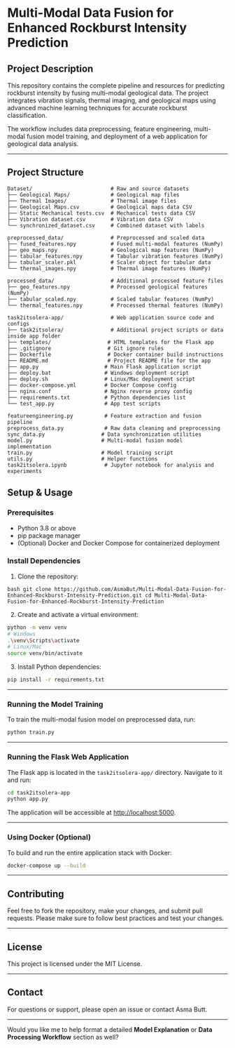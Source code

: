 

# Multi-Modal Data Fusion for Enhanced Rockburst Intensity Prediction

## Project Description

This repository contains the complete pipeline and resources for predicting rockburst intensity by fusing multi-modal geological data. The project integrates vibration signals, thermal imaging, and geological maps using advanced machine learning techniques for accurate rockburst classification.

The workflow includes data preprocessing, feature engineering, multi-modal fusion model training, and deployment of a web application for geological data analysis.

---

## Project Structure

```
Dataset/                         # Raw and source datasets
├── Geological Maps/             # Geological map files
├── Thermal Images/              # Thermal image files
├── Geological Maps.csv          # Geological maps data CSV
├── Static Mechanical tests.csv  # Mechanical tests data CSV
├── Vibration dataset.csv        # Vibration data CSV
└── synchronized_dataset.csv     # Combined dataset with labels

preprocessed_data/               # Preprocessed and scaled data
├── fused_features.npy           # Fused multi-modal features (NumPy)
├── geo_maps.npy                 # Geological map features (NumPy)
├── tabular_features.npy         # Tabular vibration features (NumPy)
├── tabular_scaler.pkl           # Scaler object for tabular data
└── thermal_images.npy           # Thermal image features (NumPy)

processed_data/                  # Additional processed feature files
├── geo_features.npy             # Processed geological features (NumPy)
├── tabular_scaled.npy           # Scaled tabular features (NumPy)
└── thermal_features.npy         # Processed thermal features (NumPy)

task2itsolera-app/               # Web application source code and configs
├── task2itsolera/               # Additional project scripts or data inside app folder
├── templates/                  # HTML templates for the Flask app
├── .gitignore                  # Git ignore rules
├── Dockerfile                  # Docker container build instructions
├── README.md                   # Project README file for the app
├── app.py                     # Main Flask application script
├── deploy.bat                 # Windows deployment script
├── deploy.sh                  # Linux/Mac deployment script
├── docker-compose.yml         # Docker Compose config
├── nginx.conf                 # Nginx reverse proxy config
├── requirements.txt           # Python dependencies list
└── test_app.py                # App test scripts

featureengineering.py          # Feature extraction and fusion pipeline
preprocess_data.py             # Raw data cleaning and preprocessing
sync_data.py                  # Data synchronization utilities
model.py                      # Multi-modal fusion model implementation
train.py                      # Model training script
utils.py                      # Helper functions
task2itsolera.ipynb            # Jupyter notebook for analysis and experiments
```

## Setup & Usage

### Prerequisites

* Python 3.8 or above
* pip package manager
* (Optional) Docker and Docker Compose for containerized deployment

### Install Dependencies

1. Clone the repository:

``bash
git clone https://github.com/AsmaBut/Multi-Modal-Data-Fusion-for-Enhanced-Rockburst-Intensity-Prediction.git
cd Multi-Modal-Data-Fusion-for-Enhanced-Rockburst-Intensity-Prediction
``

2. Create and activate a virtual environment:

```bash
python -m venv venv
# Windows
.\venv\Scripts\activate
# Linux/Mac
source venv/bin/activate
```

3. Install Python dependencies:

```bash
pip install -r requirements.txt
```

---

### Running the Model Training

To train the multi-modal fusion model on preprocessed data, run:

```bash
python train.py
```

---

### Running the Flask Web Application

The Flask app is located in the `task2itsolera-app/` directory. Navigate to it and run:

```bash
cd task2itsolera-app
python app.py
```

The application will be accessible at [http://localhost:5000](http://localhost:5000).

---

### Using Docker (Optional)

To build and run the entire application stack with Docker:

```bash
docker-compose up --build
```

---

## Contributing

Feel free to fork the repository, make your changes, and submit pull requests. Please make sure to follow best practices and test your changes.

---

## License

This project is licensed under the MIT License.

---

## Contact

For questions or support, please open an issue or contact Asma Butt.

---

Would you like me to help format a detailed **Model Explanation** or **Data Processing Workflow** section as well?
